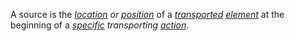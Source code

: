 A source is the *[location](https://github.com/gcassel/Modular-Organization-Terminology/blob/master/terms/location.md) or [position](https://github.com/gcassel/Modular-Organization-Terminology/blob/master/terms/position.md)* of a *[transported](https://github.com/gcassel/Modular-Organization-Terminology/blob/master/terms/transport.md) [element](https://github.com/gcassel/Modular-Organization-Terminology/blob/master/terms/element.md)* at the beginning of a *[specific](https://github.com/gcassel/Modular-Organization-Terminology/blob/master/terms/specific.md) transporting [action](https://github.com/gcassel/Modular-Organization-Terminology/blob/master/terms/action.md)*.
